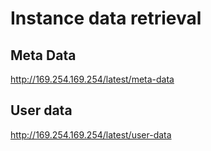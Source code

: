 # Instance data retrieval
## Meta Data
http://169.254.169.254/latest/meta-data
## User data
http://169.254.169.254/latest/user-data